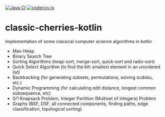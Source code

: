 [![Java CI](https://github.com/javadev/classic-cherries-kotlin/actions/workflows/maven.yml/badge.svg)](https://github.com/javadev/classic-cherries-kotlin/actions/workflows/maven.yml)
[![codecov.io](http://codecov.io/github/javadev/classic-cherries-kotlin/coverage.svg?branch=master)](http://codecov.io/github/javadev/classic-cherries-kotlin?branch=main)

# classic-cherries-kotlin
Implementation of some classical computer science algorithms in kotlin

- Max-Heap
- Binary Search Tree
- Sorting Algorithms (heap-sort, merge-sort, quick-sort and radix-sort)
- Quick Select Algorithm (to find the kth smallest element in an unordered list)
- Backtracking (for generating subsets, permutations, solving sudoku, etc.)
- Dynamic Programming (for calculating edit distance, longest common subsequence, etc)
- 0/1 Knapsack Problem, Integer Partition (Multiset of Integers) Problem
- Graphs (BSF, DSF, all connected components, finding paths, edge classification, topological sorting)
